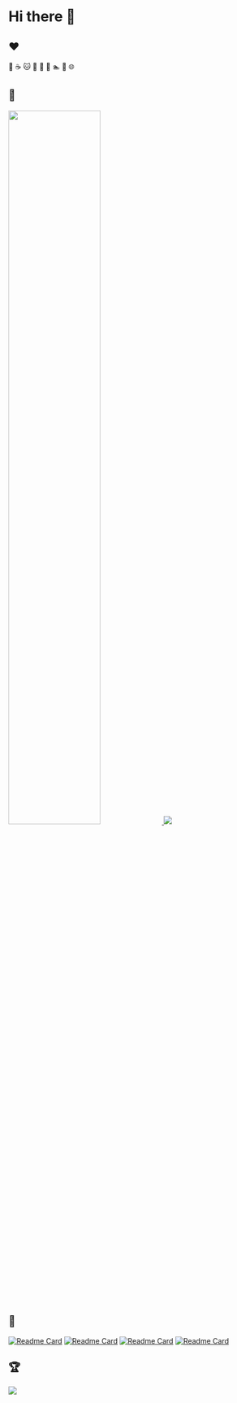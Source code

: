 # Hi there 👋

## :heart:

:tea: :coffee: :cat: :sunflower: :palm_tree: :musical_note: :swimmer: :walking: :globe_with_meridians:

## :telescope:

<a href="https://github.com/mariamihai">
  <img width="60%" src="https://github-readme-stats.vercel.app/api?username=mariamihai&show_icons=true&include_all_commits=true&count_private=true&hide=contribs&theme=radical&border_radius=20" />
  <img src="https://github-readme-stats.vercel.app/api/top-langs/?username=mariamihai&layout=compact&theme=radical&border_radius=20" />
</a>

## :seedling:

[![Readme Card](https://github-readme-stats.vercel.app/api/pin/?username=mariamihai&repo=terraform-associate-certification-course-freecodecamp&show_owner=true&theme=radical&border_radius=10)](https://github.com/mariamihai/terraform-associate-certification-course-freecodecamp)
[![Readme Card](https://github-readme-stats.vercel.app/api/pin/?username=mariamihai&repo=kubernetes-tutorial-nana&show_owner=true&theme=radical&border_radius=10)](https://github.com/mariamihai/kubernetes-tutorial-nana)
[![Readme Card](https://github-readme-stats.vercel.app/api/pin/?username=mariamihai&repo=programming-kotlin&show_owner=true&theme=radical&border_radius=10)](https://github.com/mariamihai/programming-kotlin)
[![Readme Card](https://github-readme-stats.vercel.app/api/pin/?username=mariamihai&repo=udemy-react-overview&show_owner=true&theme=radical&border_radius=10)](https://github.com/mariamihai/udemy-react-overview)


## :trophy:

<img src="https://github-profile-trophy.vercel.app/?username=mariamihai&theme=darkhub&row=2&column=4" />
